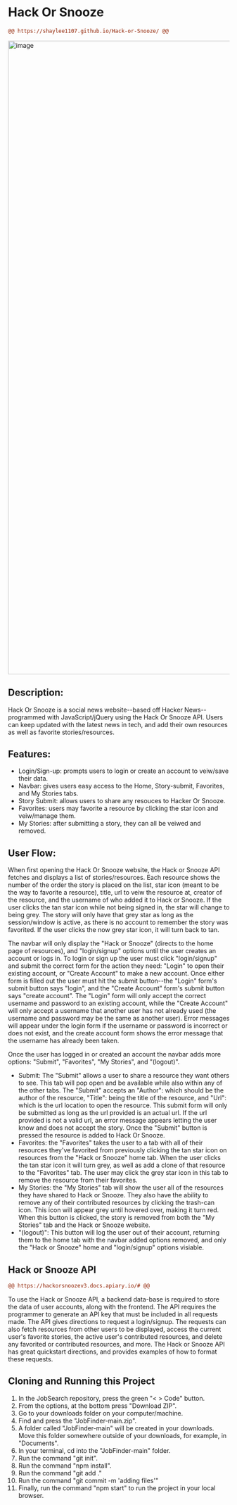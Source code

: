 <h1>Hack Or Snooze</h1>

  ````diff
@@ https://shaylee1107.github.io/Hack-or-Snooze/ @@
````


<img width="1440" alt="image" src="https://github.com/user-attachments/assets/02dbbc1a-1a6b-4d0c-9254-1a40a4c31677">



<h2>Description:</h2>
<p>Hack Or Snooze is a social news website--based off Hacker News--programmed with JavaScript/jQuery using the Hack Or Snooze API. Users can keep updated with the latest news in tech, and add their own resources as well as favorite stories/resources.</p>

<h2>Features:</h2>
<ul>
  <li>Login/Sign-up: prompts users to login or create an account to veiw/save their data.</li>
  <li>Navbar: gives users easy access to the Home, Story-submit, Favorites, and My Stories tabs.</li>
  <li>Story Submit: allows users to share any resouces to Hacker Or Snooze.</li>
  <li>Favorites: users may favorite a resource by clicking the star icon and veiw/manage them.</li>
  <li>My Stories: after submitting a story, they can all be veiwed and removed.</li>
</ul>

<h2>User Flow:</h2>
<p>When first opening the Hack Or Snooze website, the Hack or Snooze API fetches and displays a list of stories/resources. Each resource shows the number of the order the story is placed on the list, star icon (meant to be the way to favorite a resource), title, url to veiw the resource at, creator of the resource, and the username of who added it to Hack or Snooze. If the user clicks the tan star icon while not being signed in, the star will change to being grey. The story will only have that grey star as long as the session/window is active, as there is no account to remember the story was favorited. If the user clicks the now grey star icon, it will turn back to tan.</p>

<p>The navbar will only display the "Hack or Snooze" (directs to the home page of resources), and "login/signup" options until the user creates an account or logs in. To login or sign up the user must click "login/signup" and submit the correct form for the action they need: "Login" to open their existing account, or "Create Account" to make a new account. Once either form is filled out the user must hit the submit button--the "Login" form's submit button says "login", and the "Create Account" form's submit button says "create account". The "Login" form will only accept the correct username and password to an existing account, while the "Create Account" will only accept a username that another user has not already used (the username and password may be the same as another user). Error messages will appear under the login form if the username or password is incorrect or does not exist, and the create account form shows the error message that the username has already been taken.</p>  

<p>Once the user has logged in or created an account the navbar adds more options: "Submit", "Favorites", "My Stories", and "(logout)".</p> 
<ul>
  <li>Submit: The "Submit" allows a user to share a resource they want others to see. This tab will pop open and be available while also within any of the other tabs. The "Submit" accepts an "Author": which should be the author of the resource, "Title": being the title of the resource, and "Url": which is the url location to open the resource. This submit form will only be submitted as long as the url provided is an actual url. If the url provided is not a valid url, an error message appears letting the user know and does not accept the story. Once the "Submit" button is pressed the resource is added to Hack Or Snooze.</li>
  <li>Favorites: the "Favorites" takes the user to a tab with all of their resources they've favorited from previously clicking the tan star icon on resources from the "Hack or Snooze" home tab. When the user clicks the tan star icon it will turn grey, as well as add a clone of that resource to the "Favorites" tab. The user may click the grey star icon in this tab to remove the resource from their favorites.</li>
  <li>My Stories: the "My Stories" tab will show the user all of the resources they have shared to Hack or Snooze. They also have the ability to remove any of their contributed resources by clicking the trash-can icon. This icon will appear grey until hovered over, making it turn red. When this button is clicked, the story is removed from both the "My Stories" tab and the Hack or Snooze website.</li>
  <li>"(logout)": This button will log the user out of their account, returning them to the home tab with the navbar added options removed, and only the "Hack or Snooze" home and "login/signup" options visiable.</li>
</ul>

<h2>Hack or Snooze API</h2>

  ````diff
@@ https://hackorsnoozev3.docs.apiary.io/# @@
````

<p>To use the Hack or Snooze API, a backend data-base is required to store the data of user accounts, along with the frontend. The API requires the programmer to generate an API key that must be included in all requests made. The API gives directions to request a login/signup. The requests can also fetch resources from other users to be displayed, access the current user's favorite stories, the active user's contributed resources, and delete any favorited or contributed resources, and more. The Hack or Snooze API has great quickstart directions, and provides examples of how to format these requests.</p>

<h2>Cloning and Running this Project</h2>
<ol>
  <li>In the JobSearch repository, press the green "< > Code" button.</li>
  <li>From the options, at the bottom press "Download ZIP".</li>
  <li>Go to your downloads folder on your computer/machine.</li>
  <li>Find and press the "JobFinder-main.zip".</li>
  <li>A folder called "JobFinder-main" will be created in your downloads. Move this folder somewhere outside of your downloads, for example, in "Documents".</li>
  <li>In your terminal, cd into the "JobFinder-main" folder.</li>
  <li>Run the command "git init".</li>
  <li>Run the command "npm install".</li>
  <li>Run the command "git add ."</li>
  <li>Run the command "git commit -m 'adding files'" </li>
  <li>Finally, run the command "npm start" to run the project in your local browser.</li>
</ol>




